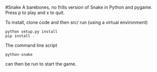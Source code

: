 #Snake
A barebones, no frills version of Snake in Python and pygame.
Press p to play and x to quit.

To install, clone code and then src/ run (using a virtual environment)
```
python setup.py install
pip install .
```

The command line script
```
python-snake
```
can then be run to start the game.